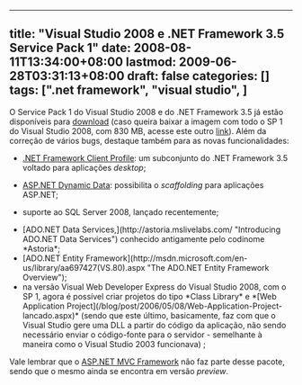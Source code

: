 
---
title: "Visual Studio 2008 e .NET Framework 3.5 Service Pack 1"
date: 2008-08-11T13:34:00+08:00
lastmod: 2009-06-28T03:31:13+08:00
draft: false
categories: []
tags: [".net framework", "visual studio", ]
---


O Service Pack 1 do Visual Studio 2008 e do .NET Framework 3.5 já estão disponíveis para [download](http://msdn.microsoft.com/en-us/vstudio/cc533448.aspx "Visual Studio 2008 Service Pack 1 (SP1) and .NET Framework 3.5 SP1 Downloads") (caso queira baixar a imagem com todo o SP 1 do Visual Studio 2008, com 830 MB, acesse este outro [link](http://go.microsoft.com/fwlink/?LinkId=122095 "Microsoft Visual Studio 2008 Service Pack 1 (iso)")). Além da correção de vários bugs, destaque também para as novas funcionalidades:

*   [.NET Framework Client Profile](http://blogs.windowsclient.net/trickster92/archive/2008/05/21/introducing-the-net-framework-client-profile.aspx "Introducing the .NET Framework Client Profile"): um subconjunto do .NET Framework 3.5 voltado para aplicações *desktop*; 
*   [ASP.NET Dynamic Data](http://msdn.microsoft.com/en-us/library/cc488545.aspx "Using ASP.NET Dynamic Data"): possibilita o *scaffolding* para aplicações ASP.NET; 
*   suporte ao SQL Server 2008, lançado recentemente; 
*   <div>[ADO.NET Data Services,](http://astoria.mslivelabs.com/ "Introducing ADO.NET Data Services") conhecido antigamente pelo codinome *Astoria*;</div>

*   <div>[ADO.NET Entity Framework](http://msdn.microsoft.com/en-us/library/aa697427(VS.80).aspx "The ADO.NET Entity Framework Overview");</div>

*   <div>na versão Visual Web Developer Express do Visual Studio 2008, com o SP 1, agora é possível criar projetos do tipo *Class Library* e *[Web Application Project](/blog/post/2006/05/08/Web-Application-Project-lancado.aspx)* (sendo que este último, basicamente, faz com que o Visual Studio gere uma DLL a partir do código da aplicação, não sendo necessário enviar o código-fonte para o servidor - semelhante à maneira como o Visual Studio 2003 funcionava) ;</div>



Vale lembrar que o [ASP.NET MVC Framework](http://www.linhadecodigo.com.br/Artigo.aspx?id=1634) não faz parte desse pacote, sendo que o mesmo ainda se encontra em versão *preview*.

